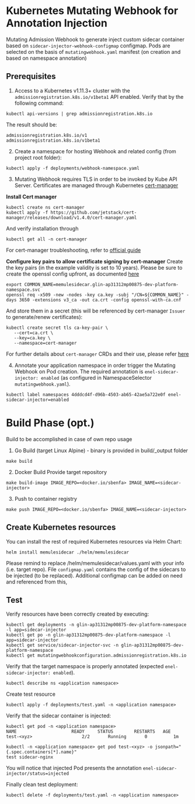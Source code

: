 # Kubernetes Mutating Webhook for Annotation Injection
Mutating Admission Webhook to generate inject custom sidecar container based on `sidecar-injector-webhook-configmap` configmap.
Pods are selected on the basis of `mutatingwebhook.yaml` manifest (on creation and based on namespace annotation)

## Prerequisites
1. Access to a Kubernetes v1.11.3+ cluster with the `admissionregistration.k8s.io/v1beta1` API enabled. Verify that by the following command:

```
kubectl api-versions | grep admissionregistration.k8s.io
```
The result should be:
```
admissionregistration.k8s.io/v1
admissionregistration.k8s.io/v1beta1
```

2. Create a namespace for hosting Webhook and related config (from project root folder):
```
kubectl apply -f deployments/webhook-namespace.yaml
```

3. Mutating Webhook requires TLS in order to be invoked by Kube API Server. Certificates are managed through Kubernetes [cert-manager](https://cert-manager.io/docs/concepts/ca-injector/) 


**Install Cert manager**
```
kubectl create ns cert-manager
kubectl apply -f https://github.com/jetstack/cert-manager/releases/download/v1.4.0/cert-manager.yaml
```

And verify installation through 
```
kubectl get all -n cert-manager 
```

For cert-manager troubleshooting, refer to [official guide](https://cert-manager.io/docs/faq/troubleshooting/)


**Configure key pairs to allow certificate signing by cert-manager**
Create the key pairs (in the example validity is set to 10 years). Please be sure to create the openssl config upfront, as documented [here](https://github.com/jetstack/cert-manager/issues/279)
```
export COMMON_NAME=memulesidecar.glin-ap31312mp00875-dev-platform-namespace.svc
openssl req -x509 -new -nodes -key ca.key -subj "/CN=${COMMON_NAME}" -days 3650 -extensions v3_ca -out ca.crt -config openssl-with-ca.cnf    
```

And store them in a secret (this will be referenced by cert-manager `Issuer` to generate/renew certificates):
```
kubectl create secret tls ca-key-pair \
   --cert=ca.crt \
   --key=ca.key \
   --namespace=cert-manager
```

For further details about `cert-manager` CRDs and their use, please refer [here](https://docs.cert-manager.io/en/release-0.8/tasks/issuers/setup-ca.html)

4. Annotate your application namespace in order trigger the Mutating Webhook on Pod creation. The required annotation is `enel-sidecar-injector: enabled` (as configured in NamespaceSelector `mutatingwebhook.yaml`).
 ```
kubectl label namespaces 4dddcd4f-d96b-4503-ab65-42ae5a722e0f enel-sidecar-injector=enabled
```

# Build Phase (opt.)
Build to be accomplished in case of own repo usage
1. Go Build (target Linux Alpine) - binary is provided in build/_output folder
```
make build
```

2. Docker Build
Provide target repository
```
make build-image IMAGE_REPO=<docker.io/sbenfa> IMAGE_NAME=<sidecar-injector>
```

3. Push to container registry
```
make push IMAGE_REPO=<docker.io/sbenfa> IMAGE_NAME=<sidecar-injector>
```

## Create Kubernetes resources
You can install the rest of required Kubernetes resources via Helm Chart:
```
helm install memulesidecar ./helm/memulesidecar
```

Please remind to replace /helm/memulesidecar/values.yaml with your info (i.e. target repo). 
File `configmap.yaml` contains the config of the sidecars to be injected (to be replaced).
Additional configmap can be added on need and referenced from this,

## Test
Verify resources have been correctly created by executing:
```
kubectl get deployments -n glin-ap31312mp00875-dev-platform-namespace -l app=sidecar-injector
kubectl get po -n glin-ap31312mp00875-dev-platform-namespace -l app=sidecar-injector
kubectl get service/sidecar-injector-svc -n glin-ap31312mp00875-dev-platform-namespace 
kubectl get mutatingwebhookconfiguration.admissionregistration.k8s.io 
```

Verify that the target namespace is properly annotated (expected `enel-sidecar-injector: enabled`).
```
kubectl describe ns <application namespace>
```

Create test resource 
```
kubectl apply -f deployments/test.yaml -n <application namespace>
```

Verify that the sidecar container is injected:

```
kubectl get pod -n <application namespace>
NAME                     READY     STATUS        RESTARTS   AGE
test-<xyz>                   2/2       Running       0          1m
```
```
kubectl -n <application namespace> get pod test-<xyz> -o jsonpath="{.spec.containers[*].name}"
test sidecar-nginx
```
You will notice that injected Pod presents the annotation `enel-sidecar-injector/status=injected`

Finally clean test deployment:
```
kubectl delete -f deployments/test.yaml -n <application namespace>
```
